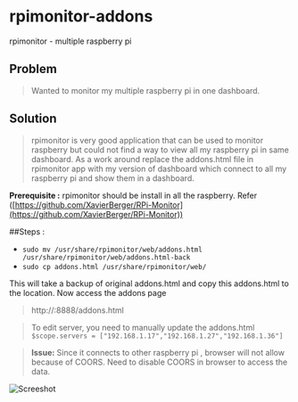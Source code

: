 # rpimonitor-addons

rpimonitor - multiple raspberry pi

## Problem  
>Wanted to monitor my multiple raspberry pi in one dashboard.

## Solution 
> rpimonitor is very good application that can be used to monitor raspberry but could not find a way to view all my raspberry pi in same dashboard. As a work around replace the addons.html file in rpimonitor app with my version of dashboard which connect to all my raspberry pi and show them in a dashboard.

**Prerequisite :**  rpimonitor should be install in all the raspberry. 
Refer ([https://github.com/XavierBerger/RPi-Monitor](https://github.com/XavierBerger/RPi-Monitor))

##Steps :
- ```sudo mv /usr/share/rpimonitor/web/addons.html /usr/share/rpimonitor/web/addons.html-back ```
-  ```sudo cp addons.html /usr/share/rpimonitor/web/```

This will take a backup of original addons.html and copy this addons.html to the location. Now access the addons page 
>http://:8888/addons.html

> To edit server, you need to manually update the addons.html 
```$scope.servers = ["192.168.1.17","192.168.1.27","192.168.1.36"]```

>**Issue:** Since it connects to other raspberry pi , browser will not allow because of COORS. Need to disable COORS in browser to access the data.

![Screeshot](screenshot.png)
